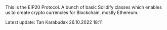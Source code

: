 This is the EIP20 Protocol. A bunch of basic Solidify classes which enables us to create crypto currencies
for Blockchain, mostly Ethereum.


Latest update: Tan Karabudak 26.10.2022 18:11
